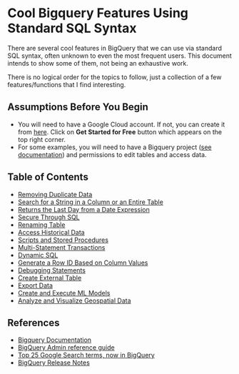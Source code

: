 # Cool Bigquery Features Using Standard SQL Syntax

There are several cool features in BigQuery that we can use via standard SQL syntax, often unknown to even the most frequent users. This document intends to show some of them, not being an exhaustive work.

There is no logical order for the topics to follow, just a collection of a few features/functions that I find interesting.

## Assumptions Before You Begin

* You will need to have a Google Cloud account. If not, you can create it from [here](https://cloud.google.com/free). Click on **Get Started for Free** button which appears on the top right corner.
* For some examples, you will need to have a Bigquery project ([see documentation](https://cloud.google.com/resource-manager/docs/creating-managing-projects)) and permissions to edit tables and access data.

## Table of Contents

* [Removing Duplicate Data](examples/removing-duplicate-data.md)
* [Search for a String in a Column or an Entire Table](examples/search-string-in-column-or-entire-table.md)
* [Returns the Last Day from a Date Expression](examples/returns-last-day-from-date-expression.md)
* [Secure Through SQL](examples/secure-through-sql.md)
* [Renaming Table](examples/renaming-table.md)
* [Access Historical Data](examples/access-historical-data.md)
* [Scripts and Stored Procedures](examples/scripts-and-stored-procedures.md)
* [Multi-Statement Transactions](examples/multi-statement-transaction.md)
* [Dynamic SQL](examples/dynamic-sql.md)
* [Generate a Row ID Based on Column Values](examples/generate-rowid-from-column-values.md)
* [Debugging Statements](examples/debugging-statements.md)
* [Create External Table](examples/create-external-table.md)
* [Export Data](examples/export-data.md)
* [Create and Execute ML Models](examples/create-and-execute-ml-models.md)
* [Analyze and Visualize Geospatial Data](examples/analyse-and-visualize-geospatial-data.md)

## References

* [Bigquery Documentation](https://cloud.google.com/bigquery/docs)
* [BigQuery Admin reference guide](https://cloud.google.com/blog/topics/developers-practitioners/bigquery-admin-reference-guide-recap)
* [Top 25 Google Search terms, now in BigQuery](https://cloud.google.com/blog/products/data-analytics/top-25-google-search-terms-now-in-bigquery)
* [BigQuery Release Notes](https://cloud.google.com/bigquery/docs/release-notes)